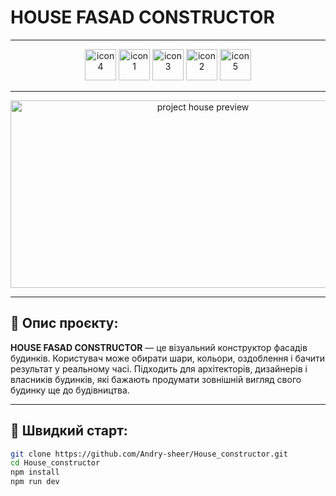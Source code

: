 # HOUSE FASAD CONSTRUCTOR

---

<div align="center">
  <img src="/icons/vite-svgrepo-com.svg" width="50" height="50" alt="icon4" />
  <img src="/icons/js-svgrepo-com.svg" width="50" height="50" alt="icon1" />
  <img src="/icons/typescript-official-svgrepo-com.svg" width="50" height="50" alt="icon3" />
  <img src="/icons/react-javascript-js-framework-facebook-svgrepo-com.svg" width="50" height="50" alt="icon2" />
  <img src="/icons/scss-svgrepo-com.svg" width="50" height="50" alt="icon5" />
</div>

---

<p align="center">
  <img src="/icons/HouseSc.png" width="600" height="300" alt="project house preview" />
</p>

---

## 🧾 Опис проєкту:
**HOUSE FASAD CONSTRUCTOR** — це візуальний конструктор фасадів будинків. Користувач може обирати шари, кольори, оздоблення і бачити результат у реальному часі. Підходить для архітекторів, дизайнерів і власників будинків, які бажають продумати зовнішній вигляд свого будинку ще до будівництва.

---

## 🚀 Швидкий старт:

```bash
git clone https://github.com/Andry-sheer/House_constructor.git
cd House_constructor
npm install
npm run dev
